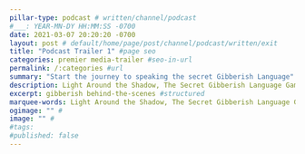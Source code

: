 ```yaml
---
pillar-type: podcast # written/channel/podcast
#___: YEAR-MN-DY HH:MM:SS -0700
date: 2021-03-07 20:20:20 -0700
layout: post # default/home/page/post/channel/podcast/written/exit
title: "Podcast Trailer 1" #page seo
categories: premier media-trailer #seo-in-url
permalink: /:categories #url
summary: "Start the journey to speaking the secret Gibberish Language" #next to date
description: Light Around the Shadow, The Secret Gibberish Language Game Podcast #open graph
excerpt: gibberish behind-the-scenes #structured
marquee-words: Light Around the Shadow, The Secret Gibberish Language Game Podcast - Trailer 1 #h1
ogimage: "" #
image: "" #
#tags:
#published: false
---
```


